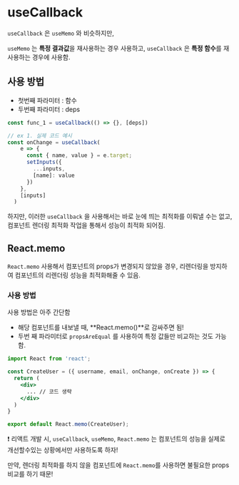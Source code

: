 # useCallback
`useCallback` 은 `useMemo` 와 비슷하지만,

`useMemo` 는 **특정 결과값**을 재사용하는 경우 사용하고,  `useCallback` 은 **특정 함수**를 재사용하는 경우에 사용함.

## 사용 방법

- 첫번째 파라미터 : 함수
- 두번째 파라미터 : deps

```jsx
const func_1 = useCallback(() => {}, [deps])

// ex 1. 실제 코드 예시
const onChange = useCallback(
    e => {
      const { name, value } = e.target;
      setInputs({
        ...inputs,
        [name]: value
      })
    },
    [inputs]
  )
```

하지만, 이러한 `useCallback` 을 사용해서는 바로 눈에 띄는 최적화를 이뤄낼 수는 없고, 컴포넌트 렌더링 최적화 작업을 통해서 성능이 최적화 되어짐.

## React.memo

`React.memo` 사용해서 컴포넌트의 props가 변경되지 않았을 경우, 리렌더링을 방지하여 컴포넌트의 리렌더링 성능을 최적화해줄 수 있음.

### 사용 방법

사용 방법은 아주 간단함

- 해당 컴포넌트를 내보낼 때, **React.memo()**로 감싸주면 됨!
- 두번 째 파라미터로 `propsAreEqual` 를 사용하여 특정 값들만 비교하는 것도 가능함.

```jsx
import React from 'react';

const CreateUser = ({ username, email, onChange, onCreate }) => {
  return (
    <div>
      ... // 코드 생략
    </div>
  )
}

export default React.memo(CreateUser);
```

❗ 리액트 개발 시, `useCallback`, `useMemo`, `React.memo` 는 컴포넌트의 성능을 실제로 개선할수있는 상황에서만 사용하도록 하자!

만약, 렌더링 최적화를 하지 않을 컴포넌트에 `React.memo`를 사용하면 불필요한 props 비교를 하기 때문!
